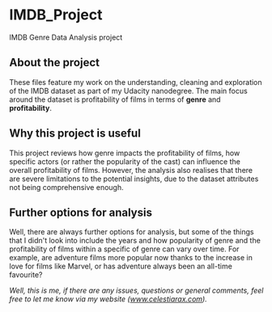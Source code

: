 # IMDB_Project
IMDB Genre Data Analysis project

<h2> About the project </h2>
<p>These files feature my work on the understanding, cleaning and exploration of the IMDB dataset as part of my Udacity nanodegree. The main focus around the dataset is profitability of films in terms of <b>genre</b> and <b> profitability</b>.</p>

<h2>Why this project is useful</h2>
<p>This project reviews how genre impacts the profitability of films, how specific actors (or rather the popularity of the cast) can influence the overall profitability of films. However, the analysis also realises that there are severe limitations to the potential insights, due to the dataset attributes not being comprehensive enough. </p>

<h2> Further options for analysis </h2>
<p> Well, there are always further options for analysis, but some of the things that I didn't look into include the years and how popularity of genre and the profitability of films within a specific of genre can vary over time. For example, are adventure films more popular now thanks to the increase in love for films like Marvel, or has adventure always been an all-time favourite?</p>

<i>Well, this is me, if there are any issues, questions or general comments, feel free to let me know via my website (www.celestiarax.com).</i>
